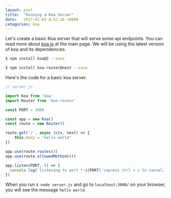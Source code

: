 ```yaml
---
layout: post
title:  "Running a Koa Server"
date:   2017-01-03 8:52:16 +0800
categories: koa
---
```


Let's create a basic Koa server that will serve some api endpoints.
You can read more about [koa.js](http://koajs.com/) at the main page. We will be using the latest version of koa and its dependencies.

```bash
$ npm install koa@2 --save

$ npm install koa-router@next --save

```

Here's the code for a basic koa server.
```javascript
// server.js

import Koa from 'koa'
import Router from 'koa-router'

const PORT = 3000

const app = new Koa()
const route = new Router()

route.get('/', async (ctx, next) => {
    this.body = 'hello world'
})

app.use(route.routes())
app.use(route.allowedMethods())

app.listen(PORT, () => {
  console.log(`listening to port *:${PORT}.\npress ctrl + c to cancel.`)
})
```
When you run `$ node server.js` and go to `localhost:3000/` on your browser, you will see the message `hello world`.


